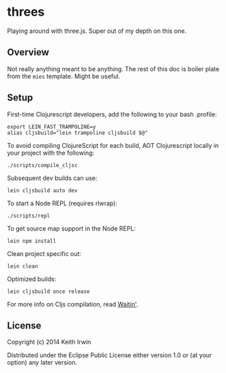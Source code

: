 # threes

Playing around with three.js. Super out of my depth on this one.

## Overview

Not really anything meant to be anything. The rest of this doc is
boiler plate from the `mies` template. Might be useful.

## Setup

First-time Clojurescript developers, add the following to your bash .profile:

    export LEIN_FAST_TRAMPOLINE=y
    alias cljsbuild="lein trampoline cljsbuild $@"

To avoid compiling ClojureScript for each build, AOT Clojurescript
locally in your project with the following:

    ./scripts/compile_cljsc

Subsequent dev builds can use:

    lein cljsbuild auto dev

To start a Node REPL (requires rlwrap):

    ./scripts/repl

To get source map support in the Node REPL:

    lein npm install

Clean project specific out:

    lein clean

Optimized builds:

    lein cljsbuild once release

For more info on Cljs compilation, read
[Waitin'](http://swannodette.github.io/2014/12/22/waitin/).

## License

Copyright (c) 2014 Keith Irwin

Distributed under the Eclipse Public License either version 1.0 or (at
your option) any later version.
